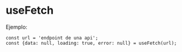 # useFetch

Ejemplo:

```
const url = 'endpoint de una api';
const {data: null, loading: true, error: null} = useFetch(url);
```
